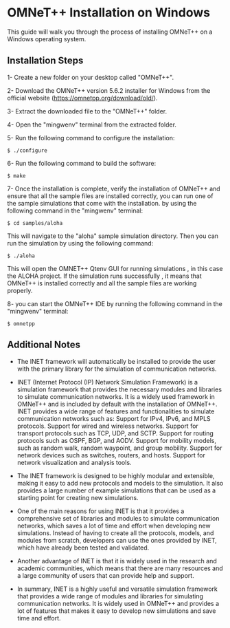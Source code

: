 
OMNeT++ Installation on Windows
======================

This guide will walk you through the process of installing OMNeT++ on a Windows operating system.


Installation Steps
---------------------

1- Create a new folder on your desktop called "OMNeT++".

2- Download the OMNeT++ version 5.6.2 installer for Windows from the official website (https://omnetpp.org/download/old/).

3- Extract the downloaded file to the "OMNeT++" folder.

4- Open the "mingwenv" terminal from the extracted folder.

5- Run the following command to configure the installation:
```
$ ./configure
```

6- Run the following command to build the software:

```
$ make
```

7- Once the installation is complete, verify the installation of OMNeT++ and ensure that all the sample files are installed correctly, you can run one of the sample simulations that come with the installation. by using the following command in the "mingwenv" terminal:
```
$ cd samples/aloha
```
This will navigate to the "aloha" sample simulation directory. Then you can run the simulation by using the following command:

```
$ ./aloha
``` 
This will open the OMNET++ Qtenv GUI for running simulations , in this case the ALOHA project.  If the simulation runs successfully , it means that OMNeT++ is installed correctly and all the sample files are working properly.

8-  you can start the OMNeT++ IDE by running the following command in the "mingwenv" terminal:
```
$ omnetpp
``` 
Additional Notes
---------------------
* The INET framework will automatically be installed to provide the user with the primary library for the simulation of communication networks.

* INET (Internet Protocol (IP) Network Simulation Framework) is a simulation framework that provides the necessary modules and libraries to simulate communication networks. It is a widely used framework in OMNeT++ and is included by default with the installation of OMNeT++. INET provides a wide range of features and functionalities to simulate communication networks such as: 
                                                            Support for IPv4, IPv6, and MPLS protocols.
                                                            Support for wired and wireless networks.
                                                            Support for transport protocols such as TCP, UDP, and SCTP.
                                                            Support for routing protocols such as OSPF, BGP, and AODV.
                                                            Support for mobility models, such as random walk, random waypoint, and group mobility.
                                                            Support for network devices such as switches, routers, and hosts.
                                                            Support for network visualization and analysis tools.

* The INET framework is designed to be highly modular and extensible, making it easy to add new protocols and models to the simulation. It also provides a large number of example simulations that can be used as a starting point for creating new simulations.

* One of the main reasons for using INET is that it provides a comprehensive set of libraries and modules to simulate communication networks, which saves a lot of time and effort when developing new simulations. Instead of having to create all the protocols, models, and modules from scratch, developers can use the ones provided by INET, which have already been tested and validated.

* Another advantage of INET is that it is widely used in the research and academic communities, which means that there are many resources and a large community of users that can provide help and support.

* In summary, INET is a highly useful and versatile simulation framework that provides a wide range of modules and libraries for simulating communication networks. It is widely used in OMNeT++ and provides a lot of features that makes it easy to develop new simulations and save time and effort.
